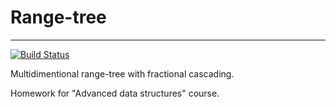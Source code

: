 # Range-tree
---

[![Build Status](https://travis-ci.org/Martoon-00/range-tree.svg?branch=master)](https://travis-ci.org/Martoon-00/range-tree)

Multidimentional range-tree with fractional cascading.

Homework for "Advanced data structures" course.

